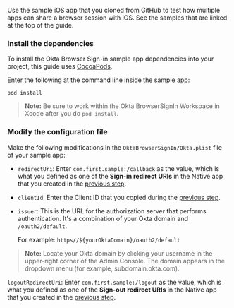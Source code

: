 Use the sample iOS app that you cloned from GitHub to test how multiple apps can share a browser session with iOS. See the samples that are linked at the top of the guide.

### Install the dependencies

To install the Okta Browser Sign-in sample app dependencies into your project, this guide uses [CocoaPods](https://cocoapods.org/).

Enter the following at the command line inside the sample app:

`pod install`

> **Note:** Be sure to work within the Okta BrowserSignIn Workspace in Xcode after you do `pod install`.

### Modify the configuration file

Make the following modifications in the `OktaBrowserSignIn/Okta.plist` file of your sample app:

* `redirectUri`: Enter `com.first.sample:/callback` as the value, which is what you defined as one of the **Sign-in redirect URIs** in the Native app that you created in the [previous step](#configure-two-openid-connect-native-apps).
* `clientId`: Enter the Client ID that you copied during the [previous step](#configure-two-openid-connect-native-apps).
* `issuer`: This is the URL for the authorization server that performs authentication. It's a combination of your Okta domain and `/oauth2/default`.

    For example: `https//${yourOktaDomain}/oauth2/default`

> **Note:** Locate your Okta domain by clicking your username in the upper-right corner of the Admin Console. The domain appears in the dropdown menu (for example, subdomain.okta.com).

`logoutRedirectUri`: Enter `com.first.sample:/logout` as the value, which is what you defined as one of the **Sign-out redirect URIs** in the Native app that you created in the [previous step](#configure-two-openid-connect-native-apps).
